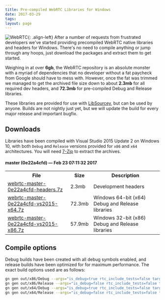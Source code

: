 ```yaml
---
title: Pre-compiled WebRTC Libraries for Windows
date: 2017-03-29
tags:
layout: page
---
```


<!-- <div class="sidebar-section toc">
#### Contents
{:.no_toc}

* ToC
{:toc}
</div> -->

![WebRTC](logos/webrtc-250x250.png "WebRTC"){: .align-left}
After a number of requests from frustrated developers we've started providing precompiled WebRTC native libraries and headers for Windows. There's no need to compile anything or jump through any hoops, just download the packages and extract them to get started.

Weighing in at over **6gb**, the WebRTC repository is an absolute monster with a myriad of dependencies that no developer without a fat paycheck from Google should have to mess with. However, once the fat was trimmed we managed to get the archived file size down to about **2.3mb** for all required dev headers, and **72.3mb** for pre-compiled Debug and Release libraries.

These libraries are provided for use with [LibSourcey](/libsourcey), but can be used by anyone. Builds are not nightly just yet, but we will update the build for every major release and important bugfix.


## Downloads

Libraries have been compiled with Visual Studio 2015 Update 2 on Windows 10, with both `Debug` and `Release` versions provided for `x86` and `x64` architectures. You will need [7-Zip](http://www.7-zip.org/download.html) to extract the archives.


#### master (0e22a4cfd) — Feb 23 07:11:32 2017

<table width="100%">
  <tr>
    <th>File</th>
    <!-- <th>Type</th> -->
<!--     <th>Version</th>  — Feb 23 07:11:32 2017-->
    <th>Size</th>
    <th>Description</th>
  </tr>
  <tr>
    <td><a href="https://github.com/sourcey/webrtc-windows-builds/raw/master/webrtc-master-0e22a4cfd-headers.7z">webrtc-master-0e22a4cfd-headers.7z</a></td>
    <!-- <td>7-Zip `lzma2`</td> -->
<!--     <td>master (0e22a4cfd)</td> -->
    <td>2.3mb</td>
    <td>Development headers</td>
  </tr>
  <tr>
    <td><a href="https://github.com/sourcey/webrtc-windows-builds/raw/master/webrtc-master-0e22a4cfd-vs2015-x64.7z">webrtc-master-0e22a4cfd-vs2015-x64.7z</a></td>
    <!-- <td>7-Zip `lzma2`</td> -->
<!--     <td>master (0e22a4cfd)</td> -->
    <td>72.3mb</td>
    <td>Windows 64-bit (x64) Debug and Release libraries</td>
  </tr>
  <tr>
    <td><a href="https://github.com/sourcey/webrtc-windows-builds/raw/master/webrtc-master-0e22a4cfd-vs2015-x86.7z">webrtc-master-0e22a4cfd-vs2015-x86.7z</a></td>
    <!-- <td>7-Zip `lzma2`</td> -->
<!--     <td>master (0e22a4cfd)</td> -->
    <td>57.9mb</td>
    <td>Windows 32-bit (x86) Debug and Release libraries</td>
  </tr>
</table>


## Compile options

Debug builds have been created with all debug symbols enabled, and release builds have been optimized for for maximum performance. The exact build options used are as follows:

~~~bash
gn gen out/x86/Debug --args="is_debug=true rtc_include_tests=false target_cpu=\"x86\""
gn gen out/x86/Release --args="is_debug=false rtc_include_tests=false target_cpu=\"x86\" is_component_build=true symbol_level=0 enable_nacl=false"
gn gen out/x64/Debug --args="is_debug=true rtc_include_tests=false target_cpu=\"x64\""
gn gen out/x64/Release --args="is_debug=false rtc_include_tests=false target_cpu=\"x64\" is_component_build=true symbol_level=0 enable_nacl=false"
~~~
